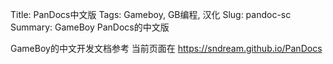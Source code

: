 Title: PanDocs中文版
Tags: Gameboy, GB编程, 汉化
Slug: pandoc-sc
Summary: GameBoy PanDocs的中文版

GameBoy的中文开发文档参考
当前页面在 https://sndream.github.io/PanDocs
